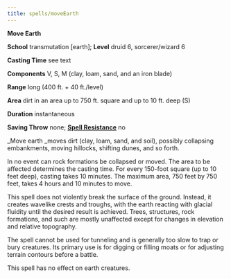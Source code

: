 ```yaml
---
title: spells/moveEarth
---
```

 **Move Earth**

**School** transmutation [earth]; **Level** druid 6, sorcerer/wizard 6

**Casting Time** see text

**Components** V, S, M (clay, loam, sand, and an iron blade)

**Range** long (400 ft. + 40 ft./level)

**Area** dirt in an area up to 750 ft. square and up to 10 ft. deep (S)

**Duration** instantaneous

**Saving Throw** none; **[Spell Resistance](../glossary.md#_spell-resistance)** no

_Move earth _moves dirt (clay, loam, sand, and soil), possibly collapsing embankments, moving hillocks, shifting dunes, and so forth.

In no event can rock formations be collapsed or moved. The area to be affected determines the casting time. For every 150-foot square (up to 10 feet deep), casting takes 10 minutes. The maximum area, 750 feet by 750 feet, takes 4 hours and 10 minutes to move.

This spell does not violently break the surface of the ground. Instead, it creates wavelike crests and troughs, with the earth reacting with glacial fluidity until the desired result is achieved. Trees, structures, rock formations, and such are mostly unaffected except for changes in elevation and relative topography.

The spell cannot be used for tunneling and is generally too slow to trap or bury creatures. Its primary use is for digging or filling moats or for adjusting terrain contours before a battle.

This spell has no effect on earth creatures.

